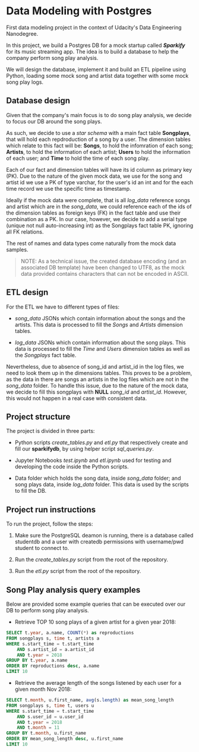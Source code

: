 # Data Modeling with Postgres

First data modeling project in the context of Udacity's Data Engineering
Nanodegree.

In this project, we build a Postgres DB for a mock startup called
***Sparkify*** for its music streaming app. The idea is to build a database to
help the company perform song play analysis.

We will design the database, implement it and build an ETL pipeline using
Python, loading some mock song and artist data together with some mock song
play logs.

## Database design

Given that the company's main focus is to do song play analysis, we decide to
focus our DB around the song plays.

As such, we decide to use a *star schema* with a main fact table **Songplays**,
that will hold each repdroduction of a song by a user. The dimension tables
which relate to this fact will be: **Songs**, to hold the infomration of each
song; **Artists**, to hold the information of each artist; **Users** to hold
the information of each user; and **Time** to hold the time of each song play.

Each of our fact and dimension tables will have its id column as primary key
(PK). Due to the nature of the given mock data, we use for the song and artist
id we use a PK of type varchar, for the user's id an int and for the each time
record we use the specific time as timestamp.

Ideally if the mock data were complete, that is all *log_data* reference songs
and artist which are in the *song_data*, we could reference each of the ids of
the dimension tables as foreign keys (FK) in the fact table and use their
combination as a PK. In our case, however, we decide to add a serial type
(unique not null auto-increasing int) as the Songplays fact table PK, ignoring
all FK relations.

The rest of names and data types come naturally from the mock data samples.

> NOTE: As a technical issue, the created database encoding (and an associated
> DB template) have been changed to UTF8, as the mock data provided contains
> characters that can not be encoded in ASCII.

## ETL design

For the ETL we have to different types of files:

- *song_data* JSONs which contain information about the songs and the artists.
    This data is processed to fill the *Songs* and *Artists* dimension tables.

- *log_data* JSONs which contain information about the song plays. This data is
    processed to fill the *Time* and *Users* dimension tables as well as the
    *Songplays* fact table.

Nevertheless, due to absence of song_id and artist_id in the log files, we need
to look them up in the dimensions tables. This proves to be a problem, as the
data in there are songs an artists in the log files which are not in the
*song_data* folder. To handle this issue, due to the nature of the mock data,
we decide to fill this songplays with **NULL** *song_id* and *artist_id*.
However, this would not happen in a real case with consistent data.


## Project structure

The project is divided in three parts:

- Python scripts *create_tables.py* and *etl.py* that respectively create and
    fill our **sparkifydb**, by using helper script *sql_queries.py*.

- Jupyter Notebooks *test.ipynb* and *etl.ipynb* used for testing and
    developing the code inside the Python scripts.

- Data folder which holds the song data, inside *song_data* folder; and song
    plays data, inside *log_data* folder. This data is used by the scripts to
    fill the DB.

## Project run instructions

To run the project, follow the steps:

1. Make sure the PostgreSQL deamon is running, there is a database called
    studentdb and a user with createdb permissions with username/pwd student
    to connect to.

2. Run the *create_tables.py* script from the root of the repository.

3. Run the *etl.py* script from the root of the repository.

## Song Play analysis query examples

Below are provided some example queries that can be executed over our DB to
perform song play analysis.

- Retrieve TOP 10 song plays of a given artist for a given year 2018:
```SQL
SELECT t.year, a.name, COUNT(*) as reproductions
FROM songplays s, time t, artists a
WHERE s.start_time = t.start_time
    AND s.artist_id = a.artist_id
    AND t.year = 2018
GROUP BY t.year, a.name
ORDER BY reproductions desc, a.name
LIMIT 10
```

- Retrieve the average length of the songs listened by each user for a given
    month Nov 2018:
```SQL
SELECT t.month, u.first_name, avg(s.length) as mean_song_length
FROM songplays s, time t, users u
WHERE s.start_time = t.start_time
    AND s.user_id = u.user_id
    AND t.year = 2018
    AND t.month = 11
GROUP BY t.month, u.first_name
ORDER BY mean_song_length desc, u.first_name
LIMIT 10
```